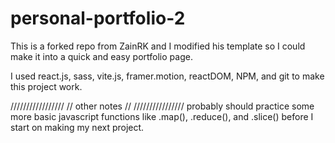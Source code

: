 # personal-portfolio-2

This is a forked repo from ZainRK and I modified his template so I could make it into a quick and easy portfolio page.

I used react.js, sass, vite.js, framer.motion, reactDOM, NPM, and git to make this project work.

/////////////////
// other notes //
////////////////
 probably should practice some more basic javascript functions like .map(), .reduce(), and .slice() before I start on making my next project.
